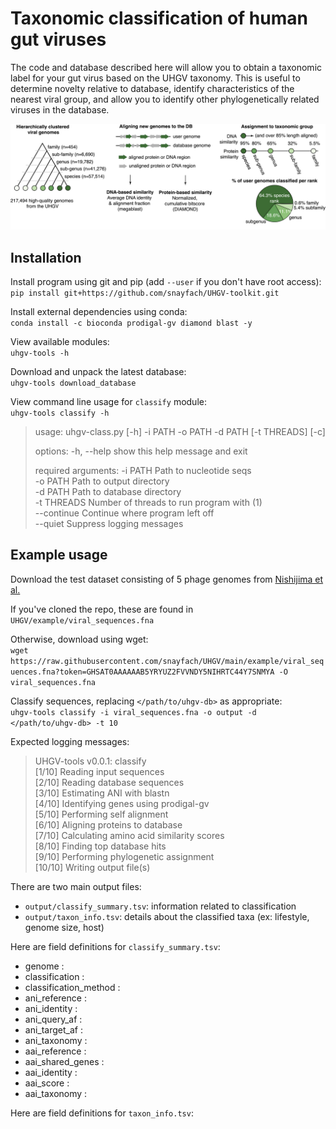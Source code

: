 # Taxonomic classification of human gut viruses

The code and database described here will allow you to obtain a taxonomic label for your gut virus based on the UHGV taxonomy. This is useful to determine novelty relative to database, identify characteristics of the nearest viral group, and allow you to identify other phylogenetically related viruses in the database.

<img src="img/classify_workflow.png" width="900">

## Installation

Install program using git and pip (add `--user` if you don't have root access):  
`pip install git+https://github.com/snayfach/UHGV-toolkit.git`

Install external dependencies using conda:  
`conda install -c bioconda prodigal-gv diamond blast -y`

View available modules:  
`uhgv-tools -h`

Download and unpack the latest database:   
`uhgv-tools download_database`

View command line usage for `classify` module:  
`uhgv-tools classify -h`

>usage: uhgv-class.py [-h] -i PATH -o PATH -d PATH [-t THREADS] [-c]
>
>options:
>  -h, --help  show this help message and exit
>
>required arguments:
>  -i PATH     Path to nucleotide seqs<br>
>  -o PATH     Path to output directory<br>
>  -d PATH     Path to database directory<br>
>  -t THREADS  Number of threads to run program with (1)<br>
>  --continue  Continue where program left off<br>
>  --quiet     Suppress logging messages<br>

## Example usage

Download the test dataset consisting of 5 phage genomes from [Nishijima et al.](https://www.nature.com/articles/s41467-022-32832-w)  

If you've cloned the repo, these are found in `UHGV/example/viral_sequences.fna`

Otherwise, download using wget:  
`wget https://raw.githubusercontent.com/snayfach/UHGV/main/example/viral_sequences.fna?token=GHSAT0AAAAAAB5YRYUZ2FVVNDY5NIHRTC44Y7SNMYA -O viral_sequences.fna`

Classify sequences, replacing `</path/to/uhgv-db>` as appropriate:   
`uhgv-tools classify -i viral_sequences.fna -o output -d </path/to/uhgv-db> -t 10`

Expected logging messages:

> UHGV-tools v0.0.1: classify<br>
> [1/10] Reading input sequences<br>
> [2/10] Reading database sequences<br>
> [3/10] Estimating ANI with blastn<br>
> [4/10] Identifying genes using prodigal-gv<br>
> [5/10] Performing self alignment<br>
> [6/10] Aligning proteins to database<br>
> [7/10] Calculating amino acid similarity scores<br>
> [8/10] Finding top database hits<br>
> [9/10] Performing phylogenetic assignment<br>
> [10/10] Writing output file(s)<br>

There are two main output files:

- `output/classify_summary.tsv`: information related to classification 
- `output/taxon_info.tsv`: details about the classified taxa (ex: lifestyle, genome size, host)

Here are field definitions for `classify_summary.tsv`:

- genome : 
- classification : 
- classification\_method : 
- ani\_reference : 
- ani\_identity : 
- ani\_query_af : 
- ani\_target_af : 
- ani\_taxonomy : 
- aai\_reference : 
- aai\_shared_genes : 
- aai\_identity : 
- aai\_score : 
- aai\_taxonomy : 

Here are field definitions for `taxon_info.tsv`:
